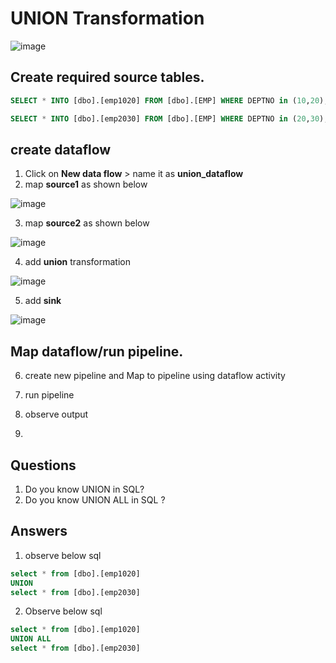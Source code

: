 # UNION Transformation

  ![image](https://github.com/rritec/Cloud-Data-Engineering/assets/20516321/b591a580-22a1-445c-9b1b-759025b66050)



## Create required source tables.
``` sql
SELECT * INTO [dbo].[emp1020] FROM [dbo].[EMP] WHERE DEPTNO in (10,20);

SELECT * INTO [dbo].[emp2030] FROM [dbo].[EMP] WHERE DEPTNO in (20,30);

```
## create dataflow
1. Click on **New data flow** > name it as **union_dataflow**
2. map **source1** as shown below

  ![image](https://github.com/rritec/Cloud-Data-Engineering/assets/20516321/c3cd769c-ca61-4102-afcb-415be79f6710)

3. map **source2** as shown below

  ![image](https://github.com/rritec/Cloud-Data-Engineering/assets/20516321/2cfca641-1987-4f04-aab4-f2fbbdefbd6e)

4. add **union**  transformation

  ![image](https://github.com/rritec/Cloud-Data-Engineering/assets/20516321/b482f995-f3a1-4550-b0a1-7438a120f557)


5. add **sink**

  ![image](https://github.com/rritec/Cloud-Data-Engineering/assets/20516321/f3dfd8a6-9f5a-4329-be28-6e6b82405d92)



## Map dataflow/run pipeline.

6. create new pipeline and Map to pipeline using dataflow activity

  

7. run pipeline

  

8. observe output

  

9. 
## Questions
1. Do you know UNION in SQL?
2. Do you know UNION ALL in SQL ?
## Answers
1. observe below sql
  ``` sql
select * from [dbo].[emp1020]
UNION
select * from [dbo].[emp2030]
```
  

2. Observe below sql
  ``` sql
select * from [dbo].[emp1020]
UNION ALL
select * from [dbo].[emp2030]
```
 

